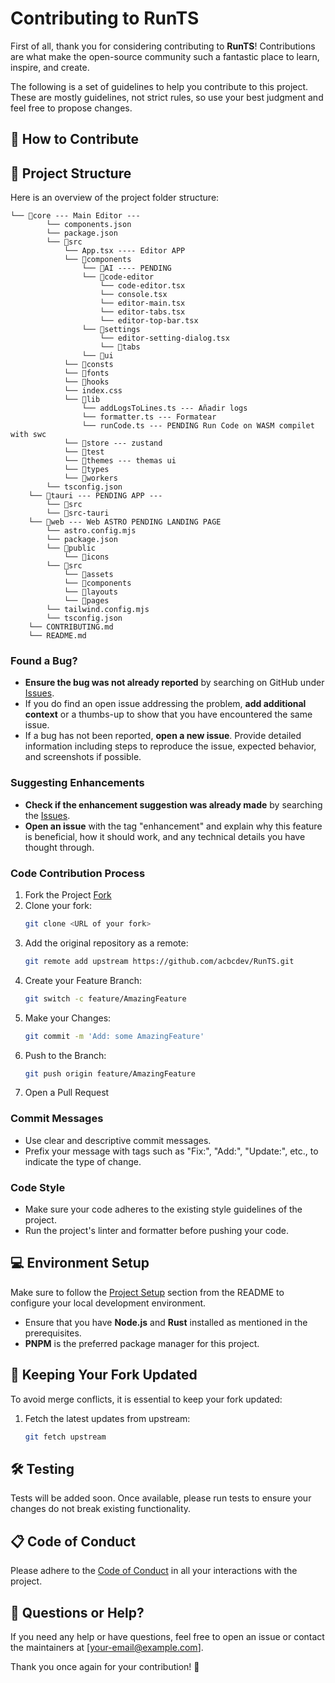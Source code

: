 # Contributing to RunTS

First of all, thank you for considering contributing to **RunTS**! Contributions are what make the open-source community such a fantastic place to learn, inspire, and create.

The following is a set of guidelines to help you contribute to this project. These are mostly guidelines, not strict rules, so use your best judgment and feel free to propose changes.

## 🌟 How to Contribute

## 📂 Project Structure
Here is an overview of the project folder structure:

```
└── 📁core --- Main Editor ---
        └── components.json
        └── package.json
        └── 📁src
            └── App.tsx ---- Editor APP
            └── 📁components
                └── 📁AI ---- PENDING
                └── 📁code-editor
                    └── code-editor.tsx
                    └── console.tsx
                    └── editor-main.tsx
                    └── editor-tabs.tsx
                    └── editor-top-bar.tsx
                └── 📁settings
                    └── editor-setting-dialog.tsx
                    └── 📁tabs 
                └── 📁ui
            └── 📁consts
            └── 📁fonts
            └── 📁hooks
            └── index.css
            └── 📁lib
                └── addLogsToLines.ts --- Añadir logs
                └── formatter.ts --- Formatear
                └── runCode.ts --- PENDING Run Code on WASM compilet with swc
            └── 📁store --- zustand
            └── 📁test
            └── 📁themes --- themas ui
            └── 📁types
            └── 📁workers
        └── tsconfig.json
    └── 📁tauri --- PENDING APP ---
        └── 📁src
        └── 📁src-tauri
    └── 📁web --- Web ASTRO PENDING LANDING PAGE
        └── astro.config.mjs
        └── package.json
        └── 📁public
            └── 📁icons
        └── 📁src
            └── 📁assets
            └── 📁components
            └── 📁layouts
            └── 📁pages
        └── tailwind.config.mjs
        └── tsconfig.json
    └── CONTRIBUTING.md
    └── README.md
```


### Found a Bug?

- **Ensure the bug was not already reported** by searching on GitHub under [Issues](https://github.com/acbcdev/RunTS/issues).
- If you do find an open issue addressing the problem, **add additional context** or a thumbs-up to show that you have encountered the same issue.
- If a bug has not been reported, **open a new issue**. Provide detailed information including steps to reproduce the issue, expected behavior, and screenshots if possible.

### Suggesting Enhancements

- **Check if the enhancement suggestion was already made** by searching the [Issues](https://github.com/acbcdev/RunTS/issues).
- **Open an issue** with the tag "enhancement" and explain why this feature is beneficial, how it should work, and any technical details you have thought through.

### Code Contribution Process

1. Fork the Project  [Fork](https://github.com/acbcdev/RunTS/fork)
2. Clone your fork: 
   ```bash
   git clone <URL of your fork>
   ```
3. Add the original repository as a remote:
   ```bash
   git remote add upstream https://github.com/acbcdev/RunTS.git
   ```
4. Create your Feature Branch:
   ```bash
   git switch -c feature/AmazingFeature
   ```
5. Make your Changes:
   ```bash
   git commit -m 'Add: some AmazingFeature'
   ```
6. Push to the Branch:
   ```bash
   git push origin feature/AmazingFeature
   ```
7. Open a Pull Request

### Commit Messages
- Use clear and descriptive commit messages.
- Prefix your message with tags such as "Fix:", "Add:", "Update:", etc., to indicate the type of change.

### Code Style
- Make sure your code adheres to the existing style guidelines of the project.
- Run the project's linter and formatter before pushing your code.

## 💻 Environment Setup

Make sure to follow the [Project Setup](README.md#project-setup) section from the README to configure your local development environment.

- Ensure that you have **Node.js** and **Rust** installed as mentioned in the prerequisites.
- **PNPM** is the preferred package manager for this project.

## 🔄 Keeping Your Fork Updated
To avoid merge conflicts, it is essential to keep your fork updated:
1. Fetch the latest updates from upstream:
   ```bash
   git fetch upstream
   ```

## 🛠 Testing
Tests will be added soon. Once available, please run tests to ensure your changes do not break existing functionality.

## 📋 Code of Conduct
Please adhere to the [Code of Conduct](CODE_OF_CONDUCT.md) in all your interactions with the project.

## 💌 Questions or Help?
If you need any help or have questions, feel free to open an issue or contact the maintainers at [your-email@example.com].

Thank you once again for your contribution! 🎉
